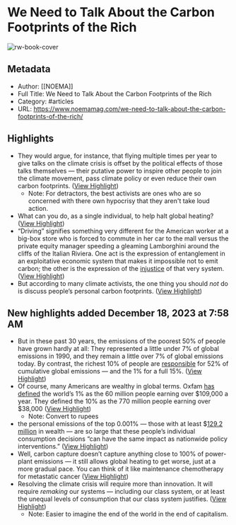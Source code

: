 # We Need to Talk About the Carbon Footprints of the Rich

![rw-book-cover](https://noemamag.imgix.net/2022/04/carbon-footprint-418-ii.jpg?fit=crop&fm=pjpg&h=628&ixlib=php-3.3.0&rect=0%2C532%2C947%2C495&w=1200&wpsize=noema-social-facebook&s=b980180b9b6c75c3cba5cd409c5908c3)

## Metadata
- Author: [[NOEMA]]
- Full Title: We Need to Talk About the Carbon Footprints of the Rich
- Category: #articles
- URL: https://www.noemamag.com/we-need-to-talk-about-the-carbon-footprints-of-the-rich/

## Highlights
- They would argue, for instance, that flying multiple times per year to give talks on the climate crisis is offset by the political effects of those talks themselves — their putative power to inspire other people to join the climate movement, pass climate policy or even reduce their own carbon footprints. ([View Highlight](https://read.readwise.io/read/01hhht9szy947bj1kdjbe2rzg1))
    - Note: For detractors, the best activists are ones who are so concerned with there own hypocrisy that they aren't take loud action.
- What can you do, as a single individual, to help halt global heating? ([View Highlight](https://read.readwise.io/read/01hhhqarj57g3b1283ddtqmv0x))
- “Driving” signifies something very different for the American worker at a big-box store who is forced to commute in her car to the mall versus the private equity manager speeding a gleaming Lamborghini around the cliffs of the Italian Riviera. One act is the expression of entanglement in an exploitative economic system that makes it impossible not to emit carbon; the other is the expression of the [injustice](https://www.theguardian.com/environment/2022/feb/04/carbon-footprint-gap-between-rich-poor-expanding-study) of that very system. ([View Highlight](https://read.readwise.io/read/01hhhtft5g677ab69r29bc3x6f))
- But according to many climate activists, the one thing you should *not* do is discuss people’s personal carbon footprints. ([View Highlight](https://read.readwise.io/read/01hhhqb606hv0x5ettqqtt001a))
## New highlights added December 18, 2023 at 7:58 AM
- But in these past 30 years, the emissions of the poorest 50% of people have grown hardly at all: They represented a little under 7% of global emissions in 1990, and they remain a little over 7% of global emissions today. By contrast, the richest 10% of people are [responsible](https://oi-files-d8-prod.s3.eu-west-2.amazonaws.com/s3fs-public/file_attachments/mb-extreme-carbon-inequality-021215-en.pdf) for 52% of cumulative global emissions — and the 1% for a full 15%. ([View Highlight](https://read.readwise.io/read/01hhvyays40w9zxtvk4abym7gs))
- Of course, many Americans are wealthy in global terms. Oxfam [has defined](https://oxfamilibrary.openrepository.com/bitstream/handle/10546/621049/rr-carbon-inequality-era-210920-en.pdf?sequence=4) the world’s 1% as the 60 million people earning over $109,000 a year. They defined the 10% as the 770 million people earning over $38,000 ([View Highlight](https://read.readwise.io/read/01hhvyfxtkvas1rtvw06mw0f4f))
    - Note: Convert to rupees
- the personal emissions of the top 0.001% — those with at least $[129.2 million](https://wir2022.wid.world/chapter-4/) in wealth — are so large that these people’s individual consumption decisions “can have the same impact as nationwide policy interventions.” ([View Highlight](https://read.readwise.io/read/01hhvynz7saktjq3t4bajnyjd5))
- Well, carbon capture doesn’t capture anything close to 100% of power-plant emissions — it still allows global heating to get worse, just at a more gradual pace. You can think of it like maintenance chemotherapy for metastatic cancer ([View Highlight](https://read.readwise.io/read/01hhvyrzghck4zkxv0yb9jxhsx))
- Resolving the climate crisis will require more than innovation. It will require *remaking* our systems — including our class system, or at least the unequal levels of consumption that our class system justifies. ([View Highlight](https://read.readwise.io/read/01hhxkdfm2w3yadfzb669zm0q1))
    - Note: Easier to imagine the end of the world in the end of capitalism.
